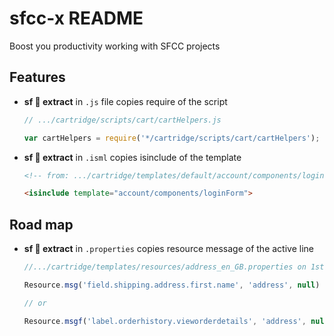 # sfcc-x README

Boost you productivity working with SFCC projects

## Features

- **sf 🦊 extract** in `.js` file copies require of the script

    ```js
    // .../cartridge/scripts/cart/cartHelpers.js

    var cartHelpers = require('*/cartridge/scripts/cart/cartHelpers');
    ```

- **sf 🦊 extract** in `.isml` copies isinclude of the template

    ```html
    <!-- from: .../cartridge/templates/default/account/components/loginForm.isml -->

    <isinclude template="account/components/loginForm">
    ```

## Road map

- **sf 🦊 extract** in `.properties` copies resource message of the active line

    ```js
    //.../cartridge/templates/resources/address_en_GB.properties on 1st line

    Resource.msg('field.shipping.address.first.name', 'address', null)

    // or

    Resource.msgf('label.orderhistory.vieworderdetails', 'address', null, '{0}');
    ```
